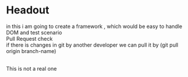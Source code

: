 # Headout

in this i am going to create a framework , which would be easy to handle DOM and test scenario<br>
Pull Request check<br>
if there is changes in git by another developer we can pull it by (git pull origin branch-name)

<br>
This is not a real one
